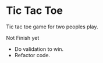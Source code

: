 # Tic Tac Toe
Tic tac toe game for two peoples play.

Not Finish yet
- Do validation to win.
- Refactor code.

